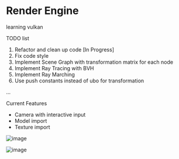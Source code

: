 # Render Engine
learning vulkan

TODO list
1. Refactor and clean up code [In Progress]
2. Fix code style
3. Implement Scene Graph with transformation matrix for each node
4. Implement Ray Tracing with BVH
5. Implement Ray Marching
6. Use push constants instead of ubo for transformation

...

Current Features
- Camera with interactive input
- Model import
- Texture import

![image](https://github.com/user-attachments/assets/1243adb2-479a-4c01-9fc3-d46b6d0a03cb)

![image](https://github.com/user-attachments/assets/ff927407-736b-45c5-897d-38e87e133da0)
